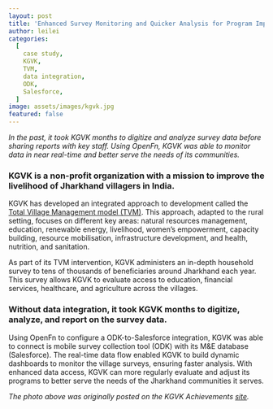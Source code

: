 ```yaml
---
layout: post
title: 'Enhanced Survey Monitoring and Quicker Analysis for Program Improvement in India'
author: leilei
categories:
  [
    case study,
    KGVK,
    TVM,
    data integration,
    ODK,
    Salesforce,
  ]
image: assets/images/kgvk.jpg
featured: false
---
```


_In the past, it took KGVK months to digitize and analyze survey data before sharing reports with key staff. Using OpenFn, KGVK was able to monitor data in near real-time and better serve the needs of its communities._

### KGVK is a non-profit organization with a mission to improve the livelihood of Jharkhand villagers in India.

KGVK has developed an integrated approach to development called the [Total Village Management model (TVM)](https://www.kgvk.org/tvm.html). This approach, adapted to the rural setting, focuses on different key areas: natural resources management, education, renewable energy, livelihood, women’s empowerment, capacity building, resource mobilisation, infrastructure development, and health, nutrition, and sanitation. 

As part of its TVM intervention, KGVK administers an in-depth household survey to tens of thousands of beneficiaries around Jharkhand each year. This survey allows KGVK to evaluate access to education, financial services, healthcare, and agriculture across the villages.

### Without data integration, it took KGVK months to digitize, analyze, and report on the survey data. 

Using OpenFn to configure a ODK-to-Salesforce integration, KGVK was able to connect is mobile survey collection tool (ODK) with its M&E database (Salesforce). The real-time data flow enabled KGVK to build dynamic dashboards to monitor the village surveys, ensuring faster analysis. With enhanced data access, KGVK can more regularly evaluate and adjust its programs to better serve the needs of the Jharkhand communities it serves. 

_The photo above was originally posted on the KGVK Achievements [site](https://www.kgvk.org/achievements.html)._


